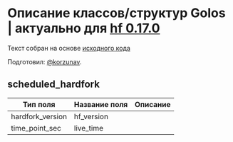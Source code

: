 # Описание классов/структур Golos | актуально для [hf 0.17.0](https://github.com/GolosChain/golos/releases/tag/v0.17.0)
Текст собран на основе [исходного кода](https://github.com/GolosChain/golos/tree/master/plugins/database_api/include/golos/plugins/database_api/plugin.hpp)

Подготовил: [@korzunav](https://golos.io/@korzunav).

## scheduled_hardfork


|Тип поля|Название поля|Описание|
|--------|-------------|--------|
|hardfork_version|hf_version||
|time_point_sec|live_time||
